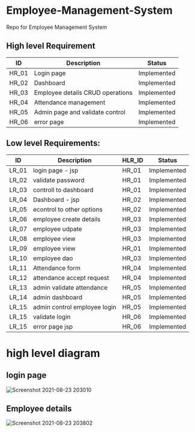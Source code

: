 # Employee-Management-System
Repo for Employee Management System

## High level Requirement


|      ID          |Description                          |Status                         |
|----------------|-------------------------------|-----------------------------|
|HR_01| Login page|Implemented|
|HR_02| Dashboard|Implemented|
|HR_03|Employee details CRUD operations|Implemented|
|HR_04|Attendance management|Implemented|
|HR_05|Admin page and validate control|Implemented|
|HR_06|error page |Implemented|

##  Low level Requirements:
|      ID          |Description                          |  HLR_ID  |Status               |
|----------------|-------------------------------|----------|-----------------------------|
|LR_01|login page - jsp |HR_01|Implemented
|LR_02|validate password|HR_01|Implemented
|LR_03|controll to dashboard|HR_01|Implemented
|LR_04| Dashboard - jsp|HR_02|Implemented
|LR_05|econtrol to other options|HR_02|Implemented
|LR_06|employee create details|HR_03|Implemented
|LR_07|employee udpate|HR_03|Implemented
|LR_08|employee view|HR_03|Implemented
|LR_09|employee view|HR_01|Implemented
|LR_10|employee dao|HR_03|Implemented
|LR_11|Attendance form|HR_04|Implemented
|LR_12|attendance accept request|HR_04|Implemented
|LR_13|admin validate attendance|HR_05|Implemented
|LR_14|admin dashboard|HR_05|Implemented|
|LR_15|admin control employee login|HR_05|Implemented|
|LR_15|validate login|HR_06|Implemented|
|LR_15|error page jsp|HR_06|Implemented|


# high level diagram
## login page
![Screenshot 2021-08-23 203010](https://user-images.githubusercontent.com/84500811/130470172-507b5519-e1df-47d2-af57-014536ce8c14.jpg)

## Employee details
![Screenshot 2021-08-23 203802](https://user-images.githubusercontent.com/84500811/130471478-c56e356b-5012-4f31-9eeb-c44527c502f1.jpg)


